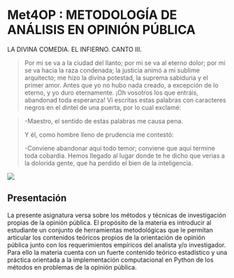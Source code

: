 # Met4OP : METODOLOGÍA DE ANÁLISIS EN OPINIÓN PÚBLICA

LA DIVINA COMEDIA.
EL INFIERNO. 
CANTO III.

>
> Por mi se va a la ciudad del llanto; por mi se va al eterno dolor; por mi se va hacia la raza condenada; la justicia animó a mi sublime arquitecto; me hizo la divina potestad, la suprema sabiduria y el primer amor. Antes que yo no hubo nada creado, a excepción de lo eterno, y yo duro eternamente. ¡Oh vosotros los que entráis, abandonad toda esperanza! Vi escritas estas palabras con caracteres negros en el dintel de una puerta, por lo cual exclamé:

>
> -Maestro, el sentido de estas palabras me causa pena.
>
> Y él, como hombre lleno de prudencia me contestó:
>
> -Conviene abandonar aqui todo temor; conviene que aqui termine toda cobardia. Hemos llegado al lugar donde te he dicho que verias a la dolorida gente, que ha perdido el bien de la inteligencia.
>

![](https://upload.wikimedia.org/wikipedia/commons/7/75/Blake01.jpg)

## Presentación

La presente asignatura versa sobre los métodos y técnicas de investigación propias de la opinión pública. El propósito de la materia es introducir al estudiante un conjunto de herramientas metodológicas que le permitan articular los contenidos teóricos propios de la orientación de opinión pública junto con los requerimientos empı́ricos del analista y/o investigador. Para ello la materia cuenta con un fuerte contenido teórico estadı́stico y una práctica orientada a la implementación computacional en Python de los métodos en problemas de la opinión pública.
